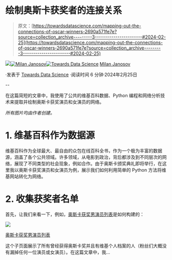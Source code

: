 # 绘制奥斯卡获奖者的连接关系

> 原文：[https://towardsdatascience.com/mapping-out-the-connections-of-oscar-winners-2690a571fe7e?source=collection_archive---------3-----------------------#2024-02-25](https://towardsdatascience.com/mapping-out-the-connections-of-oscar-winners-2690a571fe7e?source=collection_archive---------3-----------------------#2024-02-25)

![](../Images/930be05e80ba96a50fc20d855d326b3b.png)[](https://medium.com/@janosovm?source=post_page---byline--2690a571fe7e--------------------------------)[![Milan Janosov](../Images/b7ede67b165cdd368d96f13f46c68ccb.png)](https://medium.com/@janosovm?source=post_page---byline--2690a571fe7e--------------------------------)[](https://towardsdatascience.com/?source=post_page---byline--2690a571fe7e--------------------------------)[![Towards Data Science](../Images/a6ff2676ffcc0c7aad8aaf1d79379785.png)](https://towardsdatascience.com/?source=post_page---byline--2690a571fe7e--------------------------------) [Milan Janosov](https://medium.com/@janosovm?source=post_page---byline--2690a571fe7e--------------------------------)

·发表于 [Towards Data Science](https://towardsdatascience.com/?source=post_page---byline--2690a571fe7e--------------------------------) ·阅读时间 6 分钟·2024年2月25日

--

在这篇简短的文章中，我使用了公共的维基百科数据、Python 编程和网络分析技术来提取并绘制奥斯卡获奖演员和女演员的网络。

*所有图片均由作者创建。*

# 1\. 维基百科作为数据源

维基百科作为全球最大、最自由的众包在线百科全书，作为一个极为丰富的数据源，涵盖了各个公共领域。许多领域，从电影到政治，背后都涉及到不同层次的网络，展现了不同类型的社会现象，例如合作。由于奥斯卡颁奖典礼即将举行，在这里我以奥斯卡获奖演员和女演员为例，展示我们如何利用简单的 Python 方法将维基网站转化为网络。

# 2\. 收集获奖者名单

首先，让我们来看一下，例如，[奥斯卡获奖男演员列表](https://en.wikipedia.org/wiki/Category:Best_Actor_Academy_Award_winners)是如何构建的：

![](../Images/222e1b694433d0b6bd33f311785d183c.png)

[奥斯卡获奖男演员列表](https://en.wikipedia.org/wiki/Category:Best_Actor_Academy_Award_winners)

这个子页面展示了所有曾经获得奥斯卡奖并且有维基个人档案的人（粉丝们大概没有漏掉任何一位演员或女演员）。在这篇文章中，我…
